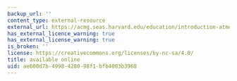 ```yaml
---
backup_url: ''
content_type: external-resource
external_url: https://acmg.seas.harvard.edu/education/introduction-atmospheric-chemistry
has_external_licence_warning: true
has_external_license_warning: true
is_broken: ''
license: https://creativecommons.org/licenses/by-nc-sa/4.0/
title: available online
uid: ae600d7b-4998-4280-98f1-bfb4003b3968
---
```


